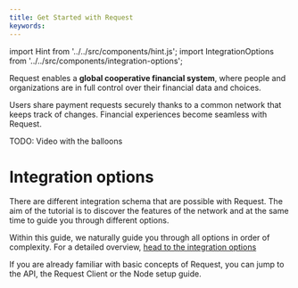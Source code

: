 ```yaml
---
title: Get Started with Request
keywords:
---
```


import Hint from '../../src/components/hint.js';
import IntegrationOptions from '../../src/components/integration-options';


Request enables a **global cooperative financial system**, where people and organizations are in full control over their financial data and choices.

Users share payment requests securely thanks to a common network that keeps track of changes. Financial experiences become seamless with Request.

TODO: Video with the balloons

# Integration options

There are different integration schema that are possible with Request. The aim of the tutorial is to discover the features of the network and at the same time to guide you through different options.


<IntegrationOptions />

Within this guide, we naturally guide you through all options in order of complexity. For a detailed overview, [head to the integration options](/docs/others/integration-options)

<Hint style="info">

If you are already familiar with basic concepts of Request, you can jump to the API, the Request Client or the Node setup guide.

</Hint>

